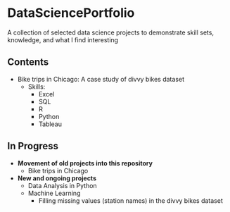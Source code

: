 # DataSciencePortfolio
A collection of selected data science projects to demonstrate skill sets, knowledge, and what I find interesting

## Contents
- Bike trips in Chicago: A case study of divvy bikes dataset
    - Skills:
        - Excel
        - SQL
        - R
        - Python
        - Tableau

## In Progress
- **Movement of old projects into this repository**
    - Bike trips in Chicago
- **New and ongoing projects**
    - Data Analysis in Python 
    - Machine Learning
        - Filling missing values (station names) in the divvy bikes dataset